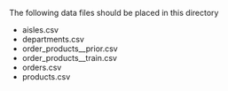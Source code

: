 The following data files should be placed in this directory
- aisles.csv
- departments.csv
- order_products__prior.csv
- order_products__train.csv
- orders.csv
- products.csv

